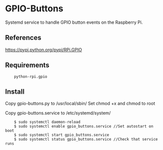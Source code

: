 # GPIO-Buttons
Systemd service to handle GPIO button events on the Raspberry Pi.

## References

<https://pypi.python.org/pypi/RPi.GPIO>


## Requirements
        python-rpi.gpio

## Install

Copy gpio-buttons.py to /usr/local/sbin/
Set chmod +x and chmod to root

Copy gpio-buttons.service to /etc/systemd/system/

        $ sudo systemctl daemon-reload
        $ sudo systemctl enable gpio_buttons.service //Set autostart on boot
        $ sudo systemctl start gpio_buttons.service
        $ sudo systemctl status gpio_buttons.service //Check that service runs
